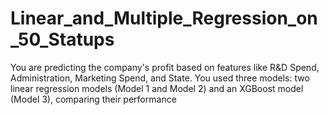 # Linear_and_Multiple_Regression_on_50_Statups
 You are predicting the company's profit based on features like R&D Spend, Administration, Marketing Spend, and State. You used three models: two linear regression models (Model 1 and Model 2) and an XGBoost model (Model 3), comparing their performance
